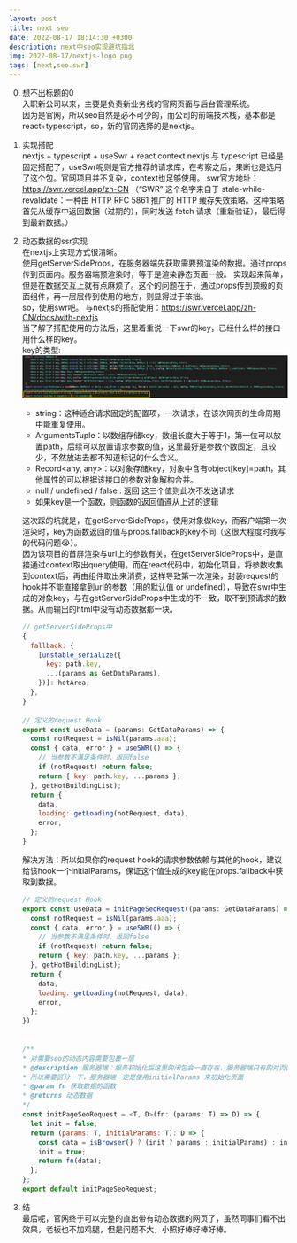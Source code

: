 ```yaml
---
layout: post
title: next seo
date: 2022-08-17 18:14:30 +0300
description: next中seo实现避坑指北
img: 2022-08-17/nextjs-logo.png
tags: [next,seo.swr]
---
```


0. 想不出标题的0  
  入职新公司以来，主要是负责新业务线的官网页面与后台管理系统。  
  因为是官网，所以seo自然是必不可少的，而公司的前端技术栈，基本都是react+typescript，so，新的官网选择的是nextjs。  

1. 实现搭配  
  nextjs + typescript + useSwr + react context
  nextjs 与 typescript 已经是固定搭配了，useSwr呢则是官方推荐的请求库，在考察之后，果断也是选用了这个包。官网项目并不复杂，context也足够使用。
  swr官方地址：https://swr.vercel.app/zh-CN  （“SWR” 这个名字来自于 stale-while-revalidate：一种由 HTTP RFC 5861 推广的 HTTP 缓存失效策略。这种策略首先从缓存中返回数据（过期的），同时发送 fetch 请求（重新验证），最后得到最新数据。）

2. 动态数据的ssr实现  
  在nextjs上实现方式很清晰。  
  使用getServerSideProps，在服务器端先获取需要预渲染的数据。通过props传到页面内。服务器端预渲染时，等于是渲染静态页面一般。
  实现起来简单，但是在数据交互上就有点麻烦了。这个的问题在于，通过props传到顶级的页面组件，再一层层传到使用的地方，则显得过于笨拙。    
  so，使用swr吧。 
  与nextjs的搭配使用：https://swr.vercel.app/zh-CN/docs/with-nextjs  
  当了解了搭配使用的方法后，这里着重说一下swr的key，已经什么样的接口用什么样的key。  
  key的类型:    
  ![swr key](../assets/img/2022-08-17/swr-key.jpeg)    
    * string：这种适合请求固定的配置项，一次请求，在该次网页的生命周期中能重复使用。
    * ArgumentsTuple：以数组存储key，数组长度大于等于1，第一位可以放置path，后续可以放置请求参数的值，这里最好是参数个数固定，且较少，不然放进去都不知道标记的什么含义。  
    * Record<any, any>：以对象存储key，对象中含有object[key]=path，其他属性的可以根据该接口的参数对象解构合并。
    * null / undefined / false : 返回 这三个值则此次不发送请求
    * 如果key是一个函数，则函数的返回值遵从上述的逻辑    
      
    这次踩的坑就是，在getServerSideProps，使用对象做key，而客户端第一次渲染时，key为函数返回的值与props.fallback的key不同（这很大程度时我写的代码问题😭）。  
    因为该项目的首屏渲染与url上的参数有关，在getServerSideProps中，是直接通过context取出query使用。而在react代码中，初始化项目，将参数收集到context后，再由组件取出来消费，这样导致第一次渲染，封装request的hook并不能直接拿到url的参数（用的默认值 or undefined），导致在swr中生成的对象key，与在getServerSideProps中生成的不一致，取不到预请求的数据。从而输出的html中没有动态数据那一块。  
    ```javascript
    // getServerSideProps中
    {
      fallback: {
        [unstable_serialize({
          key: path.key,
          ...(params as GetDataParams),
        })]: hotArea,
      },
    }

    // 定义的request Hook
    export const useData = (params: GetDataParams) => {
      const notRequest = isNil(params.aaa);
      const { data, error } = useSWR(() => {
        // 当参数不满足条件时，返回false
        if (notRequest) return false;
        return { key: path.key, ...params };
      }, getHotBuildingList);
      return {
        data,
        loading: getLoading(notRequest, data),
        error,
      };
    }
    ```
    解决方法：所以如果你的request hook的请求参数依赖与其他的hook，建议给该hook一个initialParams，保证这个值生成的key能在props.fallback中获取到数据。
    ```javascript
    // 定义的request Hook
    export const useData = initPageSeoRequest((params: GetDataParams) => {
      const notRequest = isNil(params.aaa);
      const { data, error } = useSWR(() => {
        // 当参数不满足条件时，返回false
        if (notRequest) return false;
        return { key: path.key, ...params };
      }, getHotBuildingList);
      return {
        data,
        loading: getLoading(notRequest, data),
        error,
      };
    })


    /**
    * 对需要seo的动态内容需要包裹一层
    * @description 服务器端：服务初始化后这里的闭包会一直存在，服务器端只有的对页面的第一次请求是使用initialParams，后续同样会使用params，导致参数错误
    * 所以需要区分一下，服务器端一定是使用initialParams 来初始化页面
    * @param fn 获取数据的函数
    * @returns 动态数据
    */
    const initPageSeoRequest = <T, D>(fn: (params: T) => D) => {
      let init = false;
      return (params: T, initialParams: T): D => {
        const data = isBrowser() ? (init ? params : initialParams) : initialParams;
        init = true;
        return fn(data);
      };
    };
    export default initPageSeoRequest;
    ```

3. 结  
  最后呢，官网终于可以完整的直出带有动态数据的网页了，虽然同事们看不出效果，老板也不加鸡腿，但是问题不大，小照好棒好棒好棒。